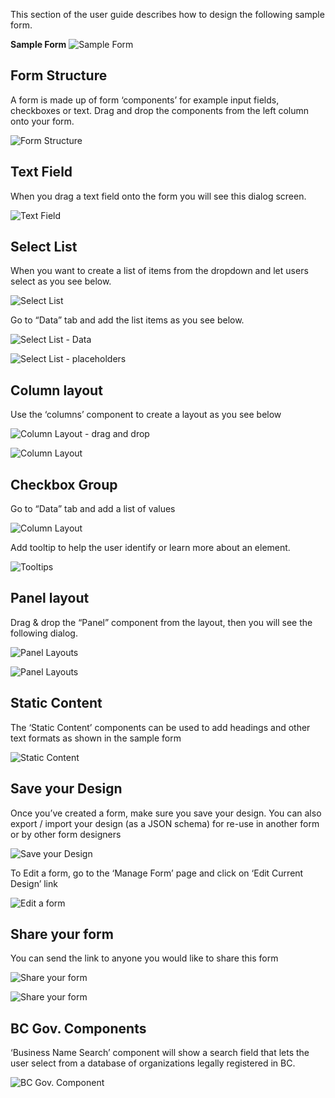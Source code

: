 This section of the user guide describes how to design the following sample form.

**Sample Form**
![Sample Form](images/sample_form.png)  

## Form Structure

A form is made up of form ‘components’ for example input fields, checkboxes or text. Drag and drop the components from the left column onto your form.

![Form Structure](images/form_structure.png)

## Text Field

When you drag a text field onto the form you will see this dialog screen.

![Text Field](images/text_field.png)

## Select List

When you want to create a list of items from the dropdown and let users select as you see below.

![Select List](images/select_list.png)

Go to “Data” tab and add the list items as you see below.

![Select List - Data](images/data.png)

![Select List - placeholders](images/placeholder.png)

## Column layout

Use the ‘columns’ component to create a layout as you see below

![Column Layout - drag and drop](images/column_drag_drop.png)

![Column Layout](images/column_label.png)

## Checkbox Group

Go to “Data” tab and add a list of values

![Column Layout](images/checkbox_data.png)

Add tooltip to help the user identify or learn more about an element.

![Tooltips](images/tooltip.png)

## Panel layout

Drag & drop the “Panel” component from the layout, then you will see the following dialog.

![Panel Layouts](images/panel_title.png)

![Panel Layouts](images/panel_layout.png)

## Static Content

The ‘Static Content’ components  can be used to add headings and other text formats as shown in the sample form

![Static Content](images/static_content.png)

## Save your Design

Once you’ve created a form, make sure you save your design. You can also export / import your design (as a JSON schema) for re-use in another form or by other form designers

![Save your Design](images/save.png)

To Edit a form, go to the ‘Manage Form’ page and click on ‘Edit Current Design’ link

![Edit a form](images/edit.png)

## Share your form

You can send the link to anyone you would like to share this form

![Share your form](images/share.png)

![Share your form](images/share_link.png)

## BC Gov. Components

‘Business Name Search’ component will show a search field that lets the user select from a database of organizations legally registered in BC.

![BC Gov. Component](images/bc_gov_component.png)
